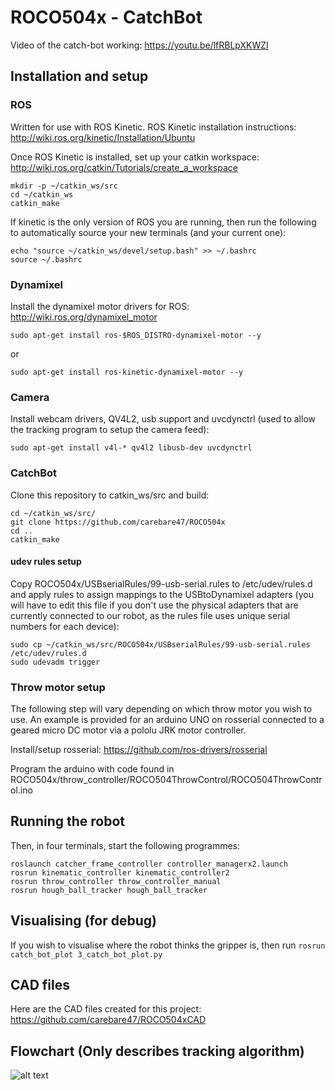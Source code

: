# ROCO504x - CatchBot

Video of the catch-bot working: https://youtu.be/lfRBLpXKWZI

## Installation and setup
### ROS
Written for use with ROS Kinetic.
ROS Kinetic installation instructions: http://wiki.ros.org/kinetic/Installation/Ubuntu

Once ROS Kinetic is installed, set up your catkin workspace: http://wiki.ros.org/catkin/Tutorials/create_a_workspace
```
mkdir -p ~/catkin_ws/src
cd ~/catkin_ws
catkin_make
```
If kinetic is the only version of ROS you are running, then run the following to automatically source your new terminals (and your current one):
```
echo "source ~/catkin_ws/devel/setup.bash" >> ~/.bashrc
source ~/.bashrc
```

### Dynamixel
Install the dynamixel motor drivers for ROS: http://wiki.ros.org/dynamixel_motor

```
sudo apt-get install ros-$ROS_DISTRO-dynamixel-motor --y
```
or 
```
sudo apt-get install ros-kinetic-dynamixel-motor --y
```
### Camera
Install webcam drivers, QV4L2, usb support and uvcdynctrl (used to allow the tracking program to setup the camera feed):
```
sudo apt-get install v4l-* qv4l2 libusb-dev uvcdynctrl
```
### CatchBot
Clone this repository to catkin_ws/src and build:
```
cd ~/catkin_ws/src/
git clone https://github.com/carebare47/ROCO504x
cd ..
catkin_make
```

#### udev rules setup
Copy ROCO504x/USBserialRules/99-usb-serial.rules to /etc/udev/rules.d and apply rules to assign mappings to the USBtoDynamixel adapters (you will have to edit this file if you don't use the physical adapters that are currently connected to our robot, as the rules file uses unique serial numbers for each device):
```
sudo cp ~/catkin_ws/src/ROCO504x/USBserialRules/99-usb-serial.rules /etc/udev/rules.d
sudo udevadm trigger
```

### Throw motor setup
The following step will vary depending on which throw motor you wish to use. An example is provided for an arduino UNO on rosserial connected to a geared micro DC motor via a pololu JRK motor controller. 

Install/setup rosserial: https://github.com/ros-drivers/rosserial

Program the arduino with code found in ROCO504x/throw_controller/ROCO504ThrowControl/ROCO504ThrowControl.ino


## Running the robot
Then, in four terminals, start the following programmes:
```
roslaunch catcher_frame_controller controller_managerx2.launch
rosrun kinematic_controller kinematic_controller2 
rosrun throw_controller throw_controller_manual 
rosrun hough_ball_tracker hough_ball_tracker 
```

## Visualising (for debug)
If you wish to visualise where the robot thinks the gripper is, then run `rosrun catch_bot_plot 3_catch_bot_plot.py`

## CAD files
Here are the CAD files created for this project: https://github.com/carebare47/ROCO504xCAD


## Flowchart (Only describes tracking algorithm)
![alt text](https://raw.githubusercontent.com/carebare47/ROCO504x/master/ROCO504-finished-flowchart.png)
